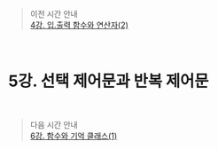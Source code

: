 > 이전 시간 안내  
> [4강. 입.출력 함수와 연산자(2)](../lecture04/04_IO_Functions_and_Operators2.md)  

<br>

# 5강. 선택 제어문과 반복 제어문  

<br>

> 다음 시간 안내  
> [6강. 함수와 기억 클래스(1)](../lecture06/06_Functions_and_Storage_Classes1.md)  